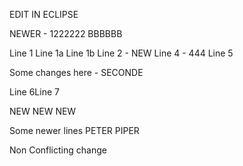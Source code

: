 EDIT IN ECLIPSE

NEWER - 1222222 BBBBBB

Line 1
Line 1a
Line 1b
Line 2 - NEW
Line 4 - 444
Line 5

Some changes here - SECONDE

Line 6Line 7

NEW
NEW 
NEW

Some newer lines
PETER PIPER

Non Conflicting change
